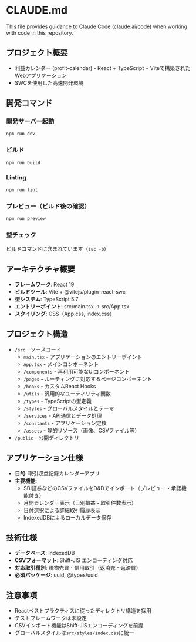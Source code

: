 # CLAUDE.md

This file provides guidance to Claude Code (claude.ai/code) when working with code in this repository.

## プロジェクト概要
- 利益カレンダー (profit-calendar) - React + TypeScript + Viteで構築されたWebアプリケーション
- SWCを使用した高速開発環境

## 開発コマンド

### 開発サーバー起動
```bash
npm run dev
```

### ビルド
```bash
npm run build
```

### Linting
```bash
npm run lint
```

### プレビュー（ビルド後の確認）
```bash
npm run preview
```

### 型チェック
ビルドコマンドに含まれています（`tsc -b`）

## アーキテクチャ概要
- **フレームワーク**: React 19
- **ビルドツール**: Vite + @vitejs/plugin-react-swc
- **型システム**: TypeScript 5.7
- **エントリーポイント**: src/main.tsx → src/App.tsx
- **スタイリング**: CSS（App.css, index.css）

## プロジェクト構造
- `/src` - ソースコード
  - `main.tsx` - アプリケーションのエントリーポイント
  - `App.tsx` - メインコンポーネント
  - `/components` - 再利用可能なUIコンポーネント
  - `/pages` - ルーティングに対応するページコンポーネント
  - `/hooks` - カスタムReact Hooks
  - `/utils` - 汎用的なユーティリティ関数
  - `/types` - TypeScriptの型定義
  - `/styles` - グローバルスタイルとテーマ
  - `/services` - API通信とデータ処理
  - `/constants` - アプリケーション定数
  - `/assets` - 静的リソース（画像、CSVファイル等）
- `/public` - 公開ディレクトリ

## アプリケーション仕様
- **目的**: 取引収益記録カレンダーアプリ
- **主要機能**:
  - SBI証券などのCSVファイルをD&Dでインポート（プレビュー・承認機能付き）
  - 月間カレンダー表示（日別損益・取引件数表示）
  - 日付選択による詳細取引履歴表示
  - IndexedDBによるローカルデータ保存

## 技術仕様
- **データベース**: IndexedDB
- **CSVフォーマット**: Shift-JIS エンコーディング対応
- **対応取引種別**: 現物売買・信用取引（返済売・返済買）
- **必須パッケージ**: uuid, @types/uuid

## 注意事項
- Reactベストプラクティスに従ったディレクトリ構造を採用
- テストフレームワークは未設定
- CSVインポート機能はShift-JISエンコーディングを前提
- グローバルスタイルは`src/styles/index.css`に統一